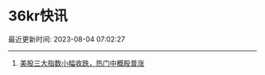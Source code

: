# 36kr快讯

最近更新时间: 2023-08-04 07:02:27

--- 
1. [美股三大指数小幅收跌，热门中概股普涨](https://www.36kr.com/newsflashes/2372872863213569) 
